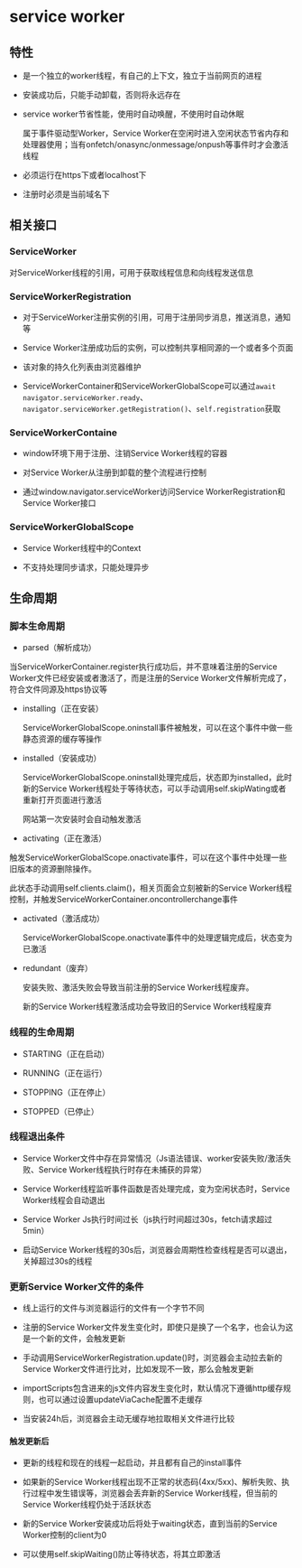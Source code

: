 # service worker

## 特性

- 是一个独立的worker线程，有自己的上下文，独立于当前网页的进程

- 安装成功后，只能手动卸载，否则将永远存在

- service worker节省性能，使用时自动唤醒，不使用时自动休眠

  属于事件驱动型Worker，Service Worker在空闲时进入空闲状态节省内存和处理器使用；当有onfetch/onasync/onmessage/onpush等事件时才会激活线程

- 必须运行在https下或者localhost下

- 注册时必须是当前域名下

## 相关接口

### ServiceWorker

对ServiceWorker线程的引用，可用于获取线程信息和向线程发送信息


### ServiceWorkerRegistration

- 对于ServiceWorker注册实例的引用，可用于注册同步消息，推送消息，通知等

- Service Worker注册成功后的实例，可以控制共享相同源的一个或者多个页面

- 该对象的持久化列表由浏览器维护

- ServiceWorkerContainer和ServiceWorkerGlobalScope可以通过`await navigator.serviceWorker.ready`、`navigator.serviceWorker.getRegistration()`、`self.registration`获取

### ServiceWorkerContaine

- window环境下用于注册、注销Service Worker线程的容器

- 对Service Worker从注册到卸载的整个流程进行控制

- 通过window.navigator.serviceWorker访问Service WorkerRegistration和Service Worker接口
### ServiceWorkerGlobalScope

- Service Worker线程中的Context

- 不支持处理同步请求，只能处理异步

## 生命周期

### 脚本生命周期

- parsed（解析成功）

 当ServiceWorkerContainer.register执行成功后，并不意味着注册的Service Worker文件已经安装或者激活了，而是注册的Service Worker文件解析完成了，符合文件同源及https协议等

- installing（正在安装）

  ServiceWorkerGlobalScope.oninstall事件被触发，可以在这个事件中做一些静态资源的缓存等操作

- installed（安装成功）

  ServiceWorkerGlobalScope.oninstall处理完成后，状态即为installed，此时新的Service Worker线程处于等待状态，可以手动调用self.skipWating或者重新打开页面进行激活

  网站第一次安装时会自动触发激活

- activating（正在激活）

 触发ServiceWorkerGlobalScope.onactivate事件，可以在这个事件中处理一些旧版本的资源删除操作。

 此状态手动调用self.clients.claim()，相关页面会立刻被新的Service Worker线程控制，并触发ServiceWorkerContainer.oncontrollerchange事件

- activated（激活成功）

  ServiceWorkerGlobalScope.onactivate事件中的处理逻辑完成后，状态变为已激活

- redundant（废弃）

  安装失败、激活失败会导致当前注册的Service Worker线程废弃。

  新的Service Worker线程激活成功会导致旧的Service Worker线程废弃


### 线程的生命周期

- STARTING（正在启动）

- RUNNING（正在运行）

- STOPPING（正在停止）

- STOPPED（已停止）


### 线程退出条件

- Service Worker文件中存在异常情况（Js语法错误、worker安装失败/激活失败、Service Worker线程执行时存在未捕获的异常）

- Service Worker线程监听事件函数是否处理完成，变为空闲状态时，Service Worker线程会自动退出

- Service Worker Js执行时间过长（js执行时间超过30s，fetch请求超过5min）

- 启动Service Worker线程的30s后，浏览器会周期性检查线程是否可以退出，关掉超过30s的线程


### 更新Service Worker文件的条件

- 线上运行的文件与浏览器运行的文件有一个字节不同

- 注册的Service Worker文件发生变化时，即使只是换了一个名字，也会认为这是一个新的文件，会触发更新

- 手动调用ServiceWorkerRegistration.update()时，浏览器会主动拉去新的Service Worker文件进行比对，比如发现不一致，那么会触发更新

- importScripts包含进来的js文件内容发生变化时，默认情况下遵循http缓存规则，也可以通过设置updateViaCache配置不走缓存

- 当安装24h后，浏览器会主动无缓存地拉取相关文件进行比较

#### 触发更新后

- 更新的线程和现在的线程一起启动，并且都有自己的install事件

- 如果新的Service Worker线程出现不正常的状态码(4xx/5xx)、解析失败、执行过程中发生错误等，浏览器会丢弃新的Service Worker线程，但当前的Service Worker线程仍处于活跃状态

- 新的Service Worker安装成功后将处于waiting状态，直到当前的Service Worker控制的client为0

- 可以使用self.skipWaiting()防止等待状态，将其立即激活

